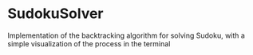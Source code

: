 # SudokuSolver
 Implementation of the backtracking algorithm for solving Sudoku, with a simple visualization of the process in the terminal